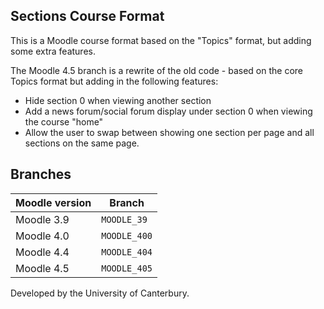 ## Sections Course Format

This is a Moodle course format based on the "Topics" format, but adding some extra features.

The Moodle 4.5 branch is a rewrite of the old code - based on the core Topics format but adding in the following features:
  * Hide section 0 when viewing another section
  * Add a news forum/social forum display under section 0 when viewing the course "home"
  * Allow the user to swap between showing one section per page and all sections on the same page.

## Branches

| Moodle version    | Branch             |
| ----------------- | ------------------ |
| Moodle 3.9        | `MOODLE_39`        |
| Moodle 4.0        | `MOODLE_400`       |
| Moodle 4.4        | `MOODLE_404`       |
| Moodle 4.5        | `MOODLE_405`       |

Developed by the University of Canterbury.
